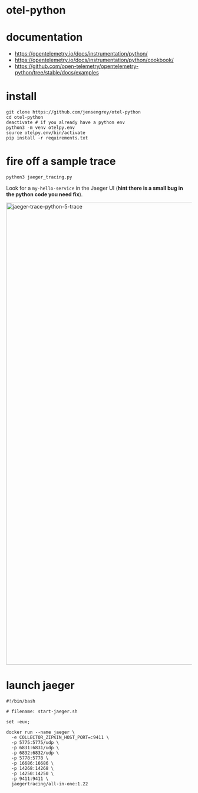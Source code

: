 # otel-python

# documentation

* https://opentelemetry.io/docs/instrumentation/python/
* https://opentelemetry.io/docs/instrumentation/python/cookbook/
* https://github.com/open-telemetry/opentelemetry-python/tree/stable/docs/examples

# install

```
git clone https://github.com/jensengrey/otel-python
cd otel-python
deactivate # if you already have a python env
python3 -m venv otelpy.env
source otelpy.env/bin/activate
pip install -r requirements.txt
```

# fire off a sample trace

```
python3 jaeger_tracing.py
```

Look for a `my-hello-service` in the Jaeger UI (**hint there is a small bug in the python code you need fix**).

<img width="1251" alt="jaeger-trace-python-5-trace" src="https://user-images.githubusercontent.com/46599294/216196445-6507360b-0ad0-434c-a677-2c28e57cf5e0.png">


# launch jaeger

```
#!/bin/bash

# filename: start-jaeger.sh

set -eux;

docker run --name jaeger \
  -e COLLECTOR_ZIPKIN_HOST_PORT=:9411 \
  -p 5775:5775/udp \
  -p 6831:6831/udp \
  -p 6832:6832/udp \
  -p 5778:5778 \
  -p 16686:16686 \
  -p 14268:14268 \
  -p 14250:14250 \
  -p 9411:9411 \
  jaegertracing/all-in-one:1.22

```



